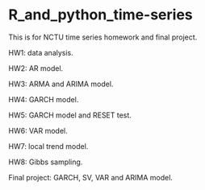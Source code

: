 # R_and_python_time-series

This is for NCTU time series homework and final project.

HW1: data analysis.

HW2: AR model.

HW3: ARMA and ARIMA model.

HW4: GARCH model.

HW5: GARCH model and RESET test.

HW6: VAR model.

HW7: local trend model.

HW8: Gibbs sampling.

Final project: GARCH, SV, VAR and ARIMA model.
